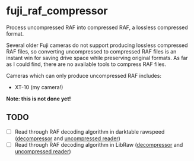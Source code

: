 # fuji_raf_compressor
Process uncompressed RAF into compressed RAF, a lossless compressed format.

Several older Fuji cameras do not support producing lossless compressed RAF files, so converting uncompressed to compressed RAF files is an instant win for saving drive space while preserving original formats. As far as I could find, there are no available tools to compress RAF files.

Cameras which can only produce uncompressed RAF includes:
- XT-10 (my camera!)

**Note: this is not done yet!**

## TODO
- [ ] Read through RAF decoding algorithm in darktable rawspeed ([decompressor](https://github.com/darktable-org/rawspeed/blob/develop/src/librawspeed/decompressors/FujiDecompressor.h) and [uncompressed reader](https://github.com/darktable-org/rawspeed/blob/3f9b3032caf7836faf08af38cb3d6799f1155555/src/librawspeed/decoders/RafDecoder.cpp#L113-L172))
- [ ] Read through RAF decoding algorithm in LibRaw ([decompressor](https://github.com/LibRaw/LibRaw/blob/1dbed6b7e65ef2ebd0c3f82722a0b7f3990845f7/src/decoders/fuji_compressed.cpp) and [uncompressed reader](https://github.com/LibRaw/LibRaw/blob/1dbed6b7e65ef2ebd0c3f82722a0b7f3990845f7/src/utils/open.cpp#L653-L710))
